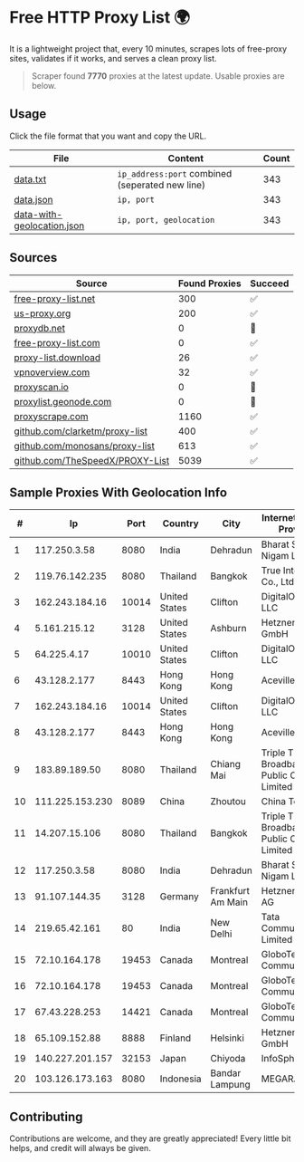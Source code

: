 
# Free HTTP Proxy List 🌍

It is a lightweight project that, every 10 minutes, scrapes lots of free-proxy sites, validates if it works, and serves a clean proxy list.


> Scraper found **7770** proxies at the latest update. Usable proxies are below.

## Usage

Click the file format that you want and copy the URL.


|File|Content|Count|
|----|-------|-----|
|[data.txt](https://raw.githubusercontent.com/themiralay/Proxy-List-World/master/data.txt)|`ip_address:port` combined (seperated new line)|343|
|[data.json](https://raw.githubusercontent.com/themiralay/Proxy-List-World/master/data.json)|`ip, port`|343|
|[data-with-geolocation.json](https://raw.githubusercontent.com/themiralay/Proxy-List-World/master/data-with-geolocation.json)|`ip, port, geolocation`|343|

## Sources

|Source|Found Proxies|Succeed|
|------|-------------|-------|
|[free-proxy-list.net](https://free-proxy-list.net)|300|✅|
|[us-proxy.org](https://www.us-proxy.org)|200|✅|
|[proxydb.net](http://proxydb.net)|0|🚫|
|[free-proxy-list.com](https://free-proxy-list.com/?page=&port=&type%5B%5D=http&type%5B%5D=https&up_time=0&search=Search)|0|✅|
|[proxy-list.download](https://www.proxy-list.download/HTTP)|26|✅|
|[vpnoverview.com](https://vpnoverview.com/privacy/anonymous-browsing/free-proxy-servers)|32|✅|
|[proxyscan.io](https://www.proxyscan.io)|0|🚫|
|[proxylist.geonode.com](https://proxylist.geonode.com/api/proxy-list?limit=300&page=1&sort_by=lastChecked&sort_type=desc&protocols=http,https)|0|🚫|
|[proxyscrape.com](https://api.proxyscrape.com/v2/?request=displayproxies&protocol=http&timeout=10000&country=all&ssl=all&anonymity=all)|1160|✅|
|[github.com/clarketm/proxy-list](https://raw.githubusercontent.com/clarketm/proxy-list/master/proxy-list-raw.txt)|400|✅|
|[github.com/monosans/proxy-list](https://raw.githubusercontent.com/monosans/proxy-list/main/proxies/http.txt)|613|✅|
|[github.com/TheSpeedX/PROXY-List](https://raw.githubusercontent.com/TheSpeedX/PROXY-List/master/http.txt)|5039|✅|


## Sample Proxies With Geolocation Info

|#|Ip|Port|Country|City|Internet Service Provider|
|-|--|----|-------|----|-------------------------|
|1|117.250.3.58|8080|India|Dehradun|Bharat Sanchar Nigam Ltd|
|2|119.76.142.235|8080|Thailand|Bangkok|True Internet Co., Ltd.|
|3|162.243.184.16|10014|United States|Clifton|DigitalOcean, LLC|
|4|5.161.215.12|3128|United States|Ashburn|Hetzner Online GmbH|
|5|64.225.4.17|10010|United States|Clifton|DigitalOcean, LLC|
|6|43.128.2.177|8443|Hong Kong|Hong Kong|Aceville Pte.ltd|
|7|162.243.184.16|10014|United States|Clifton|DigitalOcean, LLC|
|8|43.128.2.177|8443|Hong Kong|Hong Kong|Aceville Pte.ltd|
|9|183.89.189.50|8080|Thailand|Chiang Mai|Triple T Broadband Public Company Limited|
|10|111.225.153.230|8089|China|Zhoutou|China Telecom|
|11|14.207.15.106|8080|Thailand|Bangkok|Triple T Broadband Public Company Limited|
|12|117.250.3.58|8080|India|Dehradun|Bharat Sanchar Nigam Ltd|
|13|91.107.144.35|3128|Germany|Frankfurt Am Main|Hetzner Online AG|
|14|219.65.42.161|80|India|New Delhi|Tata Communications Limited|
|15|72.10.164.178|19453|Canada|Montreal|GloboTech Communications|
|16|72.10.164.178|19453|Canada|Montreal|GloboTech Communications|
|17|67.43.228.253|14421|Canada|Montreal|GloboTech Communications|
|18|65.109.152.88|8888|Finland|Helsinki|Hetzner Online GmbH|
|19|140.227.201.157|32153|Japan|Chiyoda|InfoSphere|
|20|103.126.173.163|8080|Indonesia|Bandar Lampung|MEGARAP|



## Contributing

Contributions are welcome, and they are greatly appreciated! Every
little bit helps, and credit will always be given.

